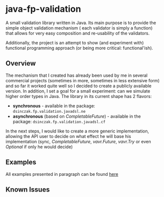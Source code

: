 # java-fp-validation
A small validation library written in Java. Its main purpose is to provide the simple object validation mechanism (
each validator is simply a function) that allows for very easy composition and re-usability of the validators.

Additionally, the project is an attempt to show (and experiment with) functional programming approach (or being more 
critical: functional'ish).

## Overview
The mechanism that I created has already been used by me in several commercial projects (sometimes in more, sometimes 
in less extensive form) and so far it worked quite well so I decided to create a publicly available version. 
In addition, I set a goal for a small experiment: can we simulate higher order types in Java. The library in its 
current shape has 2 flavors:
* **synchronous** - available in the package: ```dsinczak.fp.validation.javadsl.ne```
* **asynchronous** (based on *CompletableFuture*) - available in the package: ```dsinczak.fp.validation.javadsl.cf```

In the next steps, I would like to create a more generic implementation, allowing the API user to decide on what effect 
he will base his implementation (sync, *CompletableFuture*, *vavr.Future*, *vavr.Try* or even *Optional* if only he 
would decide)

## Examples
All examples presented in paragraph can be found [here](/src/test/groovy/dsinczak/fp/validation/javadsl/example/ComplexDomainValidationExampleCaseSpec.groovy)

## Known Issues
